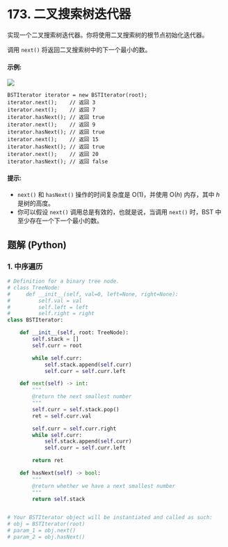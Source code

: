 # 173. 二叉搜索树迭代器
实现一个二叉搜索树迭代器。你将使用二叉搜索树的根节点初始化迭代器。

调用 `next()` 将返回二叉搜索树中的下一个最小的数。

#### 示例:
![](https://assets.leetcode-cn.com/aliyun-lc-upload/uploads/2018/12/25/bst-tree.png)
```
BSTIterator iterator = new BSTIterator(root);
iterator.next();    // 返回 3
iterator.next();    // 返回 7
iterator.hasNext(); // 返回 true
iterator.next();    // 返回 9
iterator.hasNext(); // 返回 true
iterator.next();    // 返回 15
iterator.hasNext(); // 返回 true
iterator.next();    // 返回 20
iterator.hasNext(); // 返回 false
```

#### 提示:
* `next()` 和 `hasNext()` 操作的时间复杂度是 O(1)，并使用 O(*h*) 内存，其中 *h* 是树的高度。
* 你可以假设 `next()` 调用总是有效的，也就是说，当调用 `next()` 时，BST 中至少存在一个下一个最小的数。

## 题解 (Python)

### 1. 中序遍历
```Python
# Definition for a binary tree node.
# class TreeNode:
#     def __init__(self, val=0, left=None, right=None):
#         self.val = val
#         self.left = left
#         self.right = right
class BSTIterator:

    def __init__(self, root: TreeNode):
        self.stack = []
        self.curr = root

        while self.curr:
            self.stack.append(self.curr)
            self.curr = self.curr.left

    def next(self) -> int:
        """
        @return the next smallest number
        """
        self.curr = self.stack.pop()
        ret = self.curr.val

        self.curr = self.curr.right
        while self.curr:
            self.stack.append(self.curr)
            self.curr = self.curr.left

        return ret

    def hasNext(self) -> bool:
        """
        @return whether we have a next smallest number
        """
        return self.stack


# Your BSTIterator object will be instantiated and called as such:
# obj = BSTIterator(root)
# param_1 = obj.next()
# param_2 = obj.hasNext()
```
